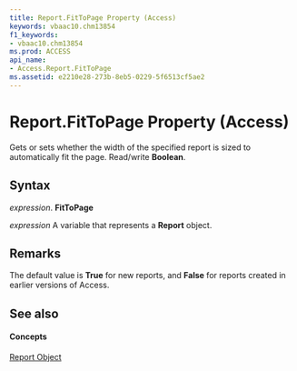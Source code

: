 ```yaml
---
title: Report.FitToPage Property (Access)
keywords: vbaac10.chm13854
f1_keywords:
- vbaac10.chm13854
ms.prod: ACCESS
api_name:
- Access.Report.FitToPage
ms.assetid: e2210e28-273b-8eb5-0229-5f6513cf5ae2
---
```



# Report.FitToPage Property (Access)

Gets or sets whether the width of the specified report is sized to automatically fit the page. Read/write  **Boolean**.


## Syntax

 _expression_. **FitToPage**

 _expression_ A variable that represents a **Report** object.


## Remarks

The default value is  **True** for new reports, and **False** for reports created in earlier versions of Access.


## See also


#### Concepts


[Report Object](report-object-access.md)

